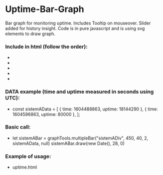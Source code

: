 # Uptime-Bar-Graph
Bar graph for monitoring uptime. Includes Tooltip on mouseover. Slider added for history insight. Code is in pure javascript and is using svg elements to draw graph.

### Include in html (follow the order):
 * <script type="text/javascript" src="algorithms.js"></script>
 * <script type="text/javascript" src="svg-tools.js"></script>
 * <script type="text/javascript" src="graph-tools.js"></script>
 * <script type="text/javascript" src="tooltip.js"></script> <!-- optional -->
 * <script type="text/javascript" src="slider.js"></script> <!-- optional -->

### DATA example (time and uptime measured in seconds using UTC):
 * const sistemAData = [
    { time: 1604488863, uptime: 18144290 },
    { time: 1604596863, uptime: 80000 },
 ];

### Basic call:
 * let sistemABar = graphTools.multipleBar("sistemADiv", 450, 40, 2, sistemAData, null)
 sistemABar.draw(new Date(), 28, 0)

### Example of usage:
 * uptime.html


